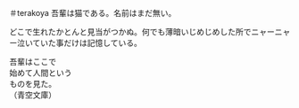 ＃terakoya
吾輩は猫である。名前はまだ無い。

どこで生れたかとんと見当がつかぬ。何でも薄暗いじめじめした所でニャーニャー泣いていた事だけは記憶している。

吾輩はここで  
始めて人間という  
ものを見た。  
（青空文庫）